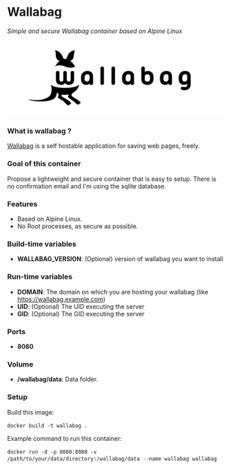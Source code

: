 Wallabag
========
*Simple and secure Wallabag container based on Alpine Linux*

![wallabag](wallabag.jpg)

### What is wallabag ?
[Wallabag](https://github.com/wallabag/wallabag) is a self hostable application for saving web pages, freely.

### Goal of this container
Propose a lightweight and secure container that is easy to setup. There is no confirmation email and I'm using the sqlite database.

### Features
- Based on Alpine Linux.
- No Root processes, as secure as possible.

### Build-time variables
- **WALLABAG_VERSION**: (Optional) version of wallabag you want to install

### Run-time variables
- **DOMAIN**: The domain on which you are hosting your wallabag (like https://wallabag.example.com)
- **UID**: (Optional) The UID executing the server
- **GID**: (Optional) The GID executing the server

### Ports
- **8080**

### Volume
- **/wallabag/data**: Data folder.

### Setup
Build this image:
```
docker build -t wallabag .
```
Example command to run this container:
```
docker run -d -p 8080:8080 -v /path/to/your/data/directory:/wallabag/data --name wallabag wallabag
```
